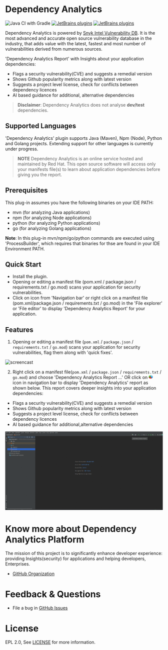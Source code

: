 # Dependency Analytics

[plugin-repo]: https://plugins.jetbrains.com/plugin/12541-dependency-analytics
[plugin-version-svg]: https://img.shields.io/jetbrains/plugin/v/12541-dependency-analytics.svg
[plugin-downloads-svg]: https://img.shields.io/jetbrains/plugin/d/12541-dependency-analytics.svg

![Java CI with Gradle](https://github.com/redhat-developer/intellij-dependency-analytics/workflows/Java%20CI%20with%20Gradle/badge.svg)
[![JetBrains plugins][plugin-version-svg]][plugin-repo]
[![JetBrains plugins][plugin-downloads-svg]][plugin-repo]

Dependency Analytics is powered by [Snyk Intel Vulnerability DB](https://snyk.io/product/vulnerability-database/). It is the most advanced and accurate open source vulnerability database in the industry, that adds value with the latest, fastest and most number of vulnerabilities derived from numerous sources.

'Dependency Analytics Report' with Insights about your application dependencies:

- Flags a security vulnerability(CVE) and suggests a remedial version
- Shows Github popularity metrics along with latest version
- Suggests a project level license, check for conflicts between dependency licences
- AI based guidance for additional, alternative dependencies

> **Disclaimer**: Dependency Analytics does not analyse **dev/test** dependencies.

## Supported Languages

'Dependency Analytics' plugin supports Java (Maven), Npm (Node), Python and Golang projects.
Extending support for other languages is currently under progress.

> **NOTE** Dependency Analytics is an online service hosted and maintained by Red Hat. This open source software will access only your manifests file(s) to learn about application dependencies before giving you the report.

## Prerequisites
This plug-in assumes you have the following binaries on your IDE PATH:

- mvn (for analyzing Java applications)
- npm (for analyzing Node applications)
- python (for analyzing Python applications)
- go (for analyzing Golang applications)

**Note**: In this plug-in mvn/npm/go/python commands are executed using 'ProcessBuilder', which requires that binaries for thse are found in your IDE Environment PATH.

## Quick Start

- Install the plugin.
-  Opening or editing a manifest file (pom.xml / package.json / requirements.txt / go.mod) scans your application for security vulnerabilities.
-  Click on icon from 'Navigation bar' or right click on a manifest file (pom.xml/package.json / requirements.txt / go.mod) in the 'File explorer' or 'File editor' to display 'Dependency Analytics Report' for your application.

## Features

1. Opening or editing a manifest file (`pom.xml` / `package.json` / `requirements.txt` / `go.mod`) scans your application for security vulnerabilities, flag them along with 'quick fixes'.

![ screencast ](src/main/resources/images/demo.gif)


2. Right click on a manifest file(`pom.xml` / `package.json` / `requirements.txt` / `go.mod`) and choose 'Dependency Analytics Report ...' OR click on ![icon](src/main/resources/images/report-icon.png) icon in navigation bar to display 'Dependency Analytics' report as shown below. This report covers deeper insights into your application dependencies:

- Flags a security vulnerability(CVE) and suggests a remedial version
- Shows Github popularity metrics along with latest version
- Suggests a project level license, check for conflicts between dependency licences
- AI based guidance for additional,alternative dependencies

![ screencast ](src/main/resources/images/stack-analysis.gif)

# Know more about Dependency Analytics Platform

The mission of this project is to significantly enhance developer experience:
providing Insights(security) for applications and helping developers, Enterprises.

- [GitHub Organization](https://github.com/redhat-developer)

# Feedback & Questions

- File a bug in [GitHub Issues](https://github.com/redhat-developer/intellij-dependency-analytics/issues)

# License

EPL 2.0, See [LICENSE](LICENSE) for more information.

